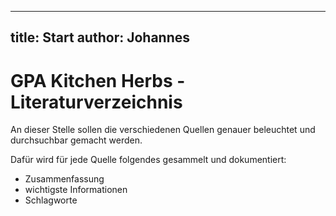 -----------------------------
title: Start
author: Johannes
-----------------------------

# GPA Kitchen Herbs - Literaturverzeichnis

An dieser Stelle sollen die verschiedenen Quellen genauer beleuchtet und durchsuchbar gemacht werden. 

Dafür wird für jede Quelle folgendes gesammelt und dokumentiert:

* Zusammenfassung
* wichtigste Informationen
* Schlagworte